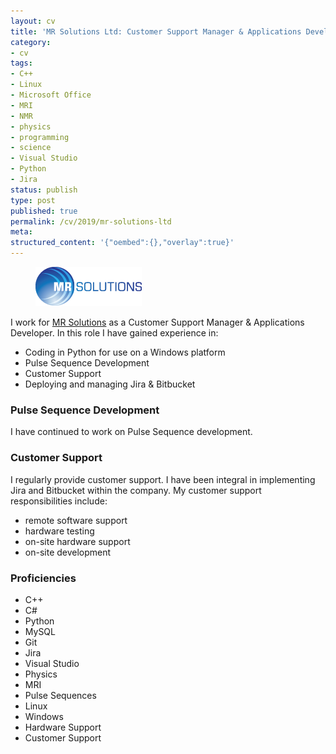```yaml
---
layout: cv
title: 'MR Solutions Ltd: Customer Support Manager & Applications Developer'
category:
- cv
tags:
- C++
- Linux
- Microsoft Office
- MRI
- NMR
- physics
- programming
- science
- Visual Studio
- Python
- Jira
status: publish
type: post
published: true
permalink: /cv/2019/mr-solutions-ltd
meta:
structured_content: '{"oembed":{},"overlay":true}'
---
```

<figure>
<a href="http://www.mrsolutions.com/"><img src="/assets/img/cv/mrsolutions.png" alt="MR Solutions Ltd logo"/></a>
</figure>

I work for <a href="http://www.mrsolutions.com/">MR Solutions</a> as a Customer Support Manager &amp; Applications Developer. In this role I have gained experience in:
- Coding in Python for use on a Windows platform
- Pulse Sequence Development
- Customer Support
- Deploying and managing Jira &amp; Bitbucket

### Pulse Sequence Development

I have continued to work on Pulse Sequence development.

### Customer Support

I regularly provide customer support. I have been integral in implementing Jira and Bitbucket within the company. My customer support responsibilities include:
- remote software support
- hardware testing
- on-site hardware support
- on-site development

### Proficiencies
- C++
- C#
- Python
- MySQL
- Git
- Jira
- Visual Studio
- Physics
- MRI
- Pulse Sequences
- Linux
- Windows
- Hardware Support
- Customer Support

